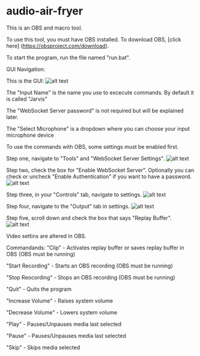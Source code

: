 # audio-air-fryer
This is an OBS and macro tool.

To use this tool, you must have OBS installed. To download OBS, [click here] (https://obsproject.com/download).

To start the program, run the file named "run.bat".

GUI Navigation:

This is the GUI:
![alt text](https://github.com/MasterBaconMan/audio-air-fryer/blob/main/images%20for%20README/GUI.PNG)

The "Input Name" is the name you use to excecute commands. By default it is called "Jarvis"

The "WebSocket Server password" is not required but will be explained later.

The "Select Microphone" is a dropdown where you can choose your input microphone device




To use the commands with OBS, some settings must be enabled first.

Step one, navigate to "Tools" and "WebSocket Server Settings".
![alt text](https://github.com/MasterBaconMan/audio-air-fryer/blob/main/images%20for%20README/step%201.PNG "Step 1")

Step two, check the box for "Enable WebSocket Server". Optionally you can check or uncheck "Enable Authentication" if you want to have a password.
![alt text](https://github.com/MasterBaconMan/audio-air-fryer/blob/main/images%20for%20README/Step%202.PNG "Step 2")

Step three, in your "Controls" tab, navigate to settings.
![alt text](https://github.com/MasterBaconMan/audio-air-fryer/blob/main/images%20for%20README/Step%203.PNG "Step 3")

Step four, navigate to the "Output" tab in settings.
![alt text](https://github.com/MasterBaconMan/audio-air-fryer/blob/main/images%20for%20README/step%204.PNG "Step 4")

Step five, scroll down and check the box that says "Replay Buffer".
![alt text](https://github.com/MasterBaconMan/audio-air-fryer/blob/main/images%20for%20README/Step%206.PNG "Step 5")

Video settins are altered in OBS.



Commandands:
"Clip" - Activates replay buffer or saves replay buffer in OBS (OBS must be running)

"Start Recording" - Starts an OBS recording (OBS must be running)

"Stop Reocording" - Stops an OBS recording (OBS must be running)

"Quit" - Quits the program

"Increase Volume" - Raises system volume

"Decrease Volume" - Lowers system volume

"Play" - Pauses/Unpauses media last selected

"Pause" - Pauses/Unpauses media last selected

"Skip" - Skips media selected


